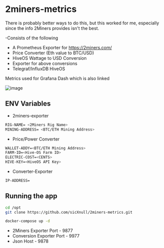 # 2miners-metrics

There is probably better ways to do this, but this worked for me, especially since the info 2Miners provides isn't the best. 

-Consists of the following
- A Prometheus Exporter for <https://2miners.com/>
- Price Converter (Eth value to BTC/USD)
- HiveOS Wattage to USD Conversion
- Exporter for above conversions
- Telegraf/InfluxDB HiveOS 

Metrics used for Grafana Dash which is also linked 

![image](https://user-images.githubusercontent.com/31908995/148860999-abdef56a-e865-41d5-b390-21c7e8c92ee5.png)


## ENV Variables
- 2miners-exporter

```sh
RIG-NAME= <2Miners Rig Name>
MINING-ADDRESS= <BTC/ETH Mining Address>
```
- Price/Power Converter
```sh
WALLET-ADDY=<BTC/ETH Mining Address>
FARM-ID=<Hive-OS Farm ID>
ELECTRIC-COST=<CENTS>
HIVE-KEY=<HiveOS API Key>
```
- Converter-Exporter

```sh
IP-ADDRESS=
```

## Running the app


```sh
cd /opt
git clone https://github.com/sicXnull/2miners-metrics.git
```

```sh
docker-compose up -d
```

- 2Miners Exporter Port - 9877
- Conversion Exporter Port - 9977
- Json Host - 9878
